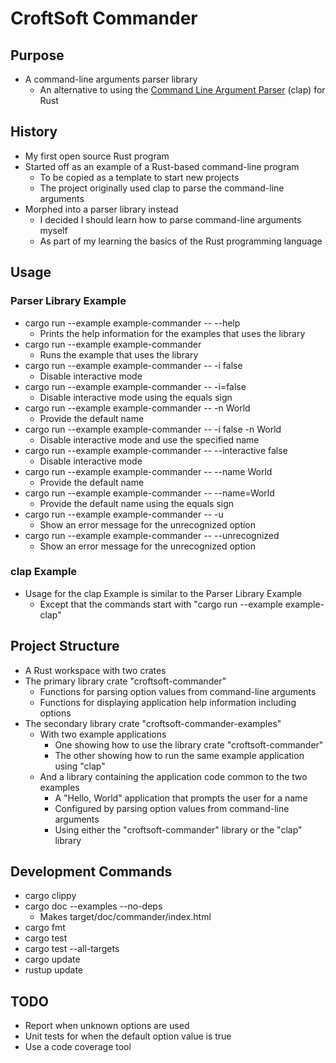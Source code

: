 # CroftSoft Commander

## Purpose

- A command-line arguments parser library
  - An alternative to using the [Command Line Argument Parser](https://github.com/clap-rs/clap) (clap) for Rust

## History

- My first open source Rust program
- Started off as an example of a Rust-based command-line program
  - To be copied as a template to start new projects
  - The project originally used clap to parse the command-line arguments
- Morphed into a parser library instead
  - I decided I should learn how to parse command-line arguments myself
  - As part of my learning the basics of the Rust programming language

## Usage

### Parser Library Example

- cargo run --example example-commander -- --help
  - Prints the help information for the examples that uses the library
- cargo run --example example-commander
  - Runs the example that uses the library
- cargo run --example example-commander -- -i false
  - Disable interactive mode
- cargo run --example example-commander -- -i=false
  - Disable interactive mode using the equals sign
- cargo run --example example-commander -- -n World
  - Provide the default name
- cargo run --example example-commander -- -i false -n World
  - Disable interactive mode and use the specified name
- cargo run --example example-commander -- --interactive false
  - Disable interactive mode
- cargo run --example example-commander -- --name World
  - Provide the default name
- cargo run --example example-commander -- --name=World
  - Provide the default name using the equals sign
- cargo run --example example-commander -- -u
  - Show an error message for the unrecognized option
- cargo run --example example-commander -- --unrecognized
  - Show an error message for the unrecognized option

### clap Example

- Usage for the clap Example is similar to the Parser Library Example
  - Except that the commands start with "cargo run --example example-clap"

## Project Structure

- A Rust workspace with two crates
- The primary library crate "croftsoft-commander"
  - Functions for parsing option values from command-line arguments
  - Functions for displaying application help information including options
- The secondary library crate "croftsoft-commander-examples"
  - With two example applications
    - One showing how to use the library crate "croftsoft-commander"
    - The other showing how to run the same example application using "clap"
  - And a library containing the application code common to the two examples
    - A "Hello, World" application that prompts the user for a name
    - Configured by parsing option values from command-line arguments
    - Using either the "croftsoft-commander" library or the "clap" library

## Development Commands

- cargo clippy
- cargo doc --examples --no-deps
  - Makes target/doc/commander/index.html
- cargo fmt
- cargo test
- cargo test --all-targets
- cargo update
- rustup update

## TODO

- Report when unknown options are used
- Unit tests for when the default option value is true
- Use a code coverage tool
